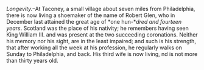 *Longevity.*–At Taconey, a small village about
                    seven miles from Philadelphia, there is now living a shoemaker of the
                    name of Robert Glen, who in December last attained the great age of *one hun-**dred and fourteen years*. Scotland was the place
                    of his nativity; he remembers having seen King William III. and was
                    present at the two succeeding coronations. Neither his memory
                    nor his sight, are in the least impaired; and such is his strength,
                    that after working all the week at his profession, he regularly walks on
                    Sunday to Philadelphia, and back. His third wife is now living,
                    nd is not more than thirty years old.